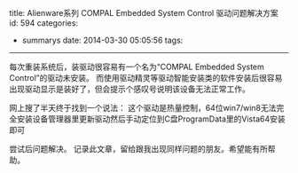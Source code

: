 title: Alienware系列 COMPAL Embedded System Control 驱动问题解决方案
id: 594
categories:
  - summarys
date: 2014-03-30 05:05:56
tags:
---

每次重装系统后，装驱动很容易有一个名为“COMPAL Embedded System Control”的驱动未安装。
而使用驱动精灵等驱动智能安装类的软件安装后很容易出现驱动显示是装好了，但会提示个感叹号说明该设备无法正常工作。

网上搜了半天终于找到一个说法：
这个驱动是热量控制，64位win7/win8无法完全安装设备管理器里更新驱动然后手动定位到C盘ProgramData里的Vista64安装即可

尝试后问题解决。
记录此文章，留给跟我出现同样问题的朋友。希望能有所帮助。
